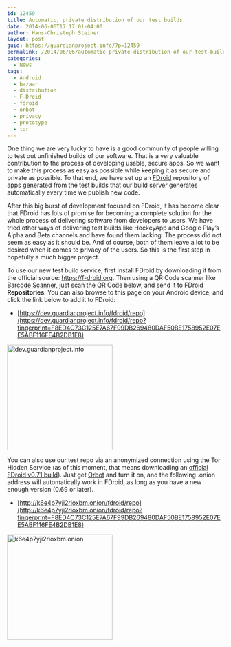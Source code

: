 ```yaml
---
id: 12459
title: Automatic, private distribution of our test builds
date: 2014-06-06T17:17:01-04:00
author: Hans-Christoph Steiner
layout: post
guid: https://guardianproject.info/?p=12459
permalink: /2014/06/06/automatic-private-distribution-of-our-test-builds/
categories:
  - News
tags:
  - Android
  - bazaar
  - distribution
  - F-Droid
  - fdroid
  - orbot
  - privacy
  - prototype
  - tor
---
```

One thing we are very lucky to have is a good community of people willing to test out unfinished builds of our software. That is a very valuable contribution to the process of developing usable, secure apps. So we want to make this process as easy as possible while keeping it as secure and private as possible. To that end, we have set up an <a href="https://f-droid.org" target="_blank">FDroid</a> repository of apps generated from the test builds that our build server generates automatically every time we publish new code.

After this big burst of development focused on FDroid, it has become clear that FDroid has lots of promise for becoming a complete solution for the whole process of delivering software from developers to users. We have tried other ways of delivering test builds like HockeyApp and Google Play’s Alpha and Beta channels and have found them lacking. The process did not seem as easy as it should be. And of course, both of them leave a lot to be desired when it comes to privacy of the users. So this is the first step in hopefully a much bigger project.

To use our new test build service, first install FDroid by downloading it from the official source: https://f-droid.org. Then using a QR Code scanner like <a href="https://play.google.com/store/apps/details?id=com.google.zxing.client.android" target="_blank">Barcode Scanner</a>, just scan the QR Code below, and send it to FDroid **Repositories**. You can also browse to this page on your Android device, and click the link below to add it to FDroid: 

  * [https://dev.guardianproject.info/fdroid/repo](https://dev.guardianproject.info/fdroid/repo?fingerprint=F8ED4C73C125E7A67F99DB269480DAF50BE1758952E07EE5ABF116FE4B2DB1E8)

[<img src="https://guardianproject.info/wp-content/uploads/2014/06/dev.guardianproject.info-QR-e1402010770323.png" alt="dev.guardianproject.info" width="245" height="245" class="aligncenter size-full wp-image-12462" />](https://dev.guardianproject.info/fdroid/repo?fingerprint=F8ED4C73C125E7A67F99DB269480DAF50BE1758952E07EE5ABF116FE4B2DB1E8)

You can also use our test repo via an anonymized connection using the Tor Hidden Service (as of this moment, that means downloading an [official FDroid v0.71 build](https://f-droid.org/repo/org.fdroid.fdroid_710.apk)). Just get <a href="https://play.google.com/store/apps/details?id=org.torproject.android" target="_blank">Orbot</a> and turn it on, and the following .onion address will automatically work in FDroid, as long as you have a new enough version (0.69 or later).

  * [http://k6e4p7yji2rioxbm.onion/fdroid/repo](http://k6e4p7yji2rioxbm.onion/fdroid/repo?fingerprint=F8ED4C73C125E7A67F99DB269480DAF50BE1758952E07EE5ABF116FE4B2DB1E8)

[<img src="https://guardianproject.info/wp-content/uploads/2014/06/k6e4p7yji2rioxbm.onion-QR-e1402010779963.png" alt="k6e4p7yji2rioxbm.onion" width="245" height="245" class="aligncenter size-full wp-image-12463" />](http://k6e4p7yji2rioxbm.onion/fdroid/repo?fingerprint=F8ED4C73C125E7A67F99DB269480DAF50BE1758952E07EE5ABF116FE4B2DB1E8)